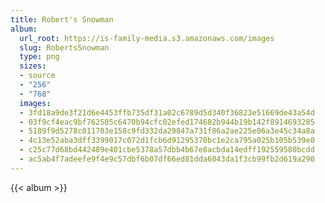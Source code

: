 ```yaml
---
title: Robert's Snowman
album:
  url_root: https://is-family-media.s3.amazonaws.com/images
  slug: RobertsSnowman
  type: png
  sizes:
  - source
  - "256"
  - "768"
  images:
  - 3fd18a9de3f21d6e4453ffb735df31a02c6789d5d340f36823e51669de43a54d
  - 03f9cf4eac9bf762505c6470b94cfc02efed174682b944b19b142f8914693285
  - 5189f9d5278c011703e158c9fd332da29847a731f86a2ae225e06a3e45c34a8a
  - 4c13e52aba3dff3399017c072d1fcb6d91295370bc1e2ca795a025b105b539e0
  - c25c77d68bd442489e401cbe5378a57dbb4b67e8acbda14edff192559580bcdd
  - ac5ab4f7adeefe9f4e9c57dbf6b07df66ed81dda6043da1f3cb99fb2d619a290
---
```

{{< album >}}
